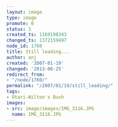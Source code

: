 ```yaml
---
layout: image
type: image
promote: 0
status: 1
created_ts: 1169198343
changed_ts: 1372159497
node_id: 1760
title: Still leading...
author: anj
created: '2007-01-19'
changed: '2013-06-25'
redirect_from:
- "/node/1760/"
permalink: "/2007/01/19/still_leading/"
tags:
- Otari-Wilton's Bush
images:
- src: image/images/IMG_3116.JPG
  name: IMG_3116.JPG
---
```


